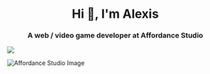 <h1 align="center">Hi 👋, I'm Alexis</h1>
<h3 align="center">A web / video game developer at Affordance Studio </h3>
<a href="https://www.linkedin.com/in/alexis-lafrance/"><img align="center" src="https://img.shields.io/badge/LinkedIn-0077B5?style=for-the-badge&logo=linkedin&logoColor=white"></img></a>

![Affordance Studio Image](https://github.com/alafrance/alafrance/assets/53992857/ce033ace-a528-4dd3-a53f-292df5f05351)
